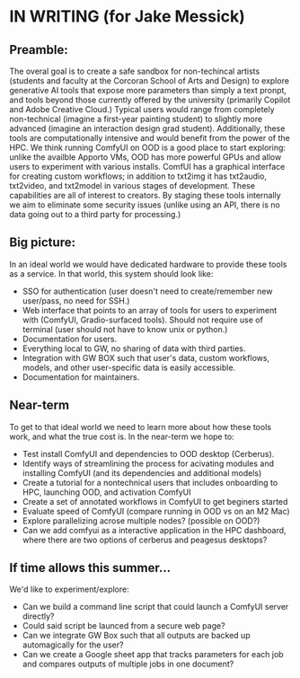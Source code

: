 # IN WRITING (for Jake Messick)

## Preamble:
The overal goal is to create a safe sandbox for non-techincal artists (students and faculty at the Corcoran School of Arts and Design) to explore generative AI tools that expose more parameters than simply a text pronpt, and tools beyond those currently offered by the university (primarily Copilot and Adobe Creative Cloud.) Typical users would range from completely non-technical (imagine a first-year painting student) to slightly more advanced (imagine an interaction design grad student). Additionally, these tools are computationally intensive and would benefit from the power of the HPC. We think running ComfyUI on OOD is a good place to start exploring: unlike the availble Apporto VMs, OOD has more powerful GPUs and allow users to experiment with various installs. ComfUI has a graphical interface for creating custom workflows; in addition to txt2img it has txt2audio, txt2video, and txt2model in various stages of development. These capabilities are all of interest to creators. By staging these tools internally we aim to eliminate some security issues (unlike using an API, there is no data going out to a third party for processing.)

## Big picture:
In an ideal world we would have dedicated hardware to provide these tools as a service. In that world, this system should look like:

+ SSO for authentication (user doesn't need to create/remember new user/pass, no need for SSH.)
+ Web interface that points to an array of tools for users to experiment with (ComfyUI, Gradio-surfaced tools). Should not require use of terminal (user should not have to know unix or python.)
+ Documentation for users.
+ Everything local to GW, no sharing of data with third parties.
+ Integration with GW BOX such that user's data, custom workflows, models, and other user-specific data is easily accessible.
+ Documentation for maintainers.

## Near-term
To get to that ideal world we need to learn more about how these tools work, and what the true cost is. In the near-term we hope to:
+ Test install ComfyUI and dependencies to OOD desktop (Cerberus).
+ Identify ways of streamlining the process for acivating modules and installing ComfyUI (and its dependencies and additional models)
+ Create a tutorial for a nontechnical users that includes onboarding to HPC, launching OOD, and activation ComfyUI
+ Create a set of annotated workflows in ComfyUI to get beginers started
+ Evaluate speed of ComfyUI (compare running in OOD vs on an M2 Mac)
+ Explore parallelizing acrose multiple nodes? (possible on OOD?)
+ Can we add comfyui as a interactive application in the HPC dashboard, where there are two options of cerberus and peagesus desktops?
  

## If time allows this summer...
We'd like to experiment/explore: 
+ Can we build a command line script that could launch a ComfyUI server directly?
+ Could said script be launced from a secure web page?
+ Can we integrate GW Box such that all outputs are backed up automagically for the user?
+ Can we create a Google sheet app that tracks parameters for each job and compares outputs of multiple jobs in one document?
